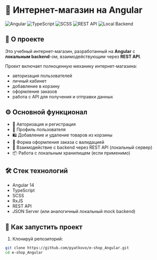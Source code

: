 # 🛒 Интернет-магазин на Angular

![Angular](https://img.shields.io/badge/Angular-14-red?style=flat-square&logo=angular)
![TypeScript](https://img.shields.io/badge/TypeScript-%23007ACC?style=flat-square&logo=typescript&logoColor=white)
![SCSS](https://img.shields.io/badge/Styled%20with-SCSS-hotpink?style=flat-square)
![REST API](https://img.shields.io/badge/API-REST-blue?style=flat-square)
![Local Backend](https://img.shields.io/badge/Backend-Local-green?style=flat-square)

## 🧾 О проекте

Это учебный интернет-магазин, разработанный на **Angular** с **локальным backend**-ом, взаимодействующим через **REST API**.

Проект включает полноценную механику интернет-магазина:
- авторизация пользователей
- личный кабинет
- добавление в корзину
- оформление заказов
- работа с API для получения и отправки данных

## ⚙️ Основной функционал

- 🔐 Авторизация и регистрация
- 👤 Профиль пользователя
- 🛍️ Добавление и удаление товаров из корзины
- 🧾 Форма оформления заказа с валидацией
- 📡 Взаимодействие с backend через REST API (локальный сервер)
- 📦 Работа с локальным хранилищем (если применимо)

## 🛠️ Стек технологий

- Angular 14
- TypeScript
- SCSS
- RxJS
- REST API
- JSON Server (или аналогичный локальный mock backend)

## 🚀 Как запустить проект

1. Клонируй репозиторий:

```bash
git clone https://github.com/pyatkovo/e-shop_Angular.git
cd e-shop_Angular

